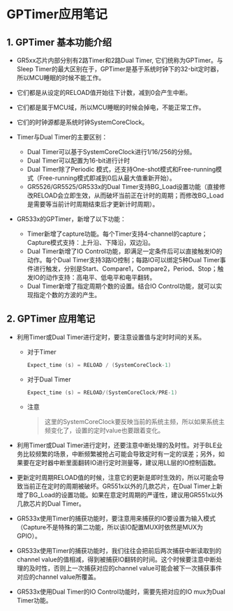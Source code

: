 # GPTimer应用笔记 #

## 1. GPTimer 基本功能介绍
- GR5xx芯片内部分别有2路Timer和2路Dual Timer, 它们统称为GPTimer。与Sleep Timer的最大区别在于，GPTimer是基于系统时钟下的32-bit定时器，所以MCU睡眠的时候不能工作。

- 它们都是从设定的RELOAD值开始往下计数，减到0会产生中断。

- 它们都是属于MCU域，所以MCU睡眠的时候会掉电，不能正常工作。

- 它们的时钟源都是系统时钟SystemCoreClock。

- Timer与Dual Timer的主要区别：
  - Dual Timer可以基于SystemCoreClock进行1/16/256的分频。
  - Dual Timer可以配置为16-bit进行计时
  - Dual Timer除了Periodic  模式，还支持One-shot模式和Free-running模式（Free-running模式即减到0后从最大值重新开始）。
  -  GR5526/GR5525/GR533x的Dual Timer支持BG_Load设置功能（直接修改RELOAD会立即生效，从而破坏当前正在计时的周期；而修改BG_Load是需要等当前计时周期结束后才更新计时周期）。
  
- GR533x的GPTimer，新增了以下功能：
  - Timer新增了capture功能。每个Timer支持4-channel的capture；Capture模式支持：上升沿、下降沿，双边沿。
  - Dual Timer新增了IO Control功能，即满足一定条件后可以直接触发IO的动作。每个Dual Timer支持3路IO控制；每路IO可以绑定5种Dual Timer事件进行触发，分别是Start、Compare1，Compare2，Period、Stop；触发IO的动作支持：高电平、低电平和电平翻转。
  - Dual Timer新增了指定周期个数的设置。结合IO Control功能，就可以实现指定个数的方波的产生。

## 2. GPTimer 应用笔记
- 利用Timer或Dual Timer进行定时，要注意设置值与定时时间的关系。

  - 对于Timer

      ```c
      Expect_time (s) = RELOAD / (SystemCoreClock-1)
      ```

  -   对于Dual Timer

      ```c
      Expect_time (s) = RELOAD/(SystemCoreClock/PRE-1)  
      ```

      

  -   注意

      >   这里的SystemCoreClock要反映当前的系统主频，所以如果系统主频变化了，设置的定时value也要跟着变化。

      

- 利用Timer或Dual Timer进行定时，还要注意中断处理的及时性。对于BLE业务比较频繁的场景，中断频繁被抢占可能会导致定时有一定的误差；另外，如果要在定时器中断里面翻转IO进行定时测量等，建议用LL层的IO控制函数。

- 更新定时周期RELOAD值的时候，注意它的更新是即时生效的，所以可能会导致当前正在定时的周期被破坏。GR551x以外的几款芯片，在Dual Timer上新增了BG_Load的设置功能。如果在意定时周期的严谨性，建议用GR551x以外几款芯片的Dual Timer。

- GR533x使用Timer的捕获功能时，要注意用来捕获的IO要设置为输入模式（Capture不是特殊的第二功能，所以该IO配置MUX时依然是MUX为GPIO）。

- GR533x使用Timer的捕获功能时，我们往往会把前后两次捕获中断读取到的channel value的值相减，得到被捕获IO翻转的时间。这个时候要注意中断处理的及时性，否则上一次捕获对应的channel value可能会被下一次捕获事件对应的channel value所覆盖。

- GR533x使用Dual Timer的IO Control功能时，需要先把对应的IO mux为Dual Timer功能。

